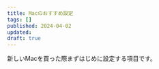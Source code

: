 ```yaml
---
title: Macのおすすめ設定
tags: []
published: 2024-04-02
updated:
draft: true
---
```


新しいMacを買った際まずはじめに設定する項目です。
